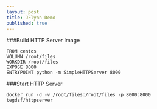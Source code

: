 ```yaml
---
layout: post
title: JFlynn Demo
published: true
---
```


###Build HTTP Server Image

    FROM centos
    VOLUMN /root/files
    WORKDIR /root/files
    EXPOSE 8000
    ENTRYPOINT python -m SimpleHTTPServer 8000

###Start HTTP Server
    
    docker run -d -v /root/files:/root/files -p 8000:8000 tegdsf/httpserver
